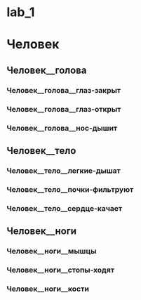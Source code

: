 # lab_1

# Человек

## Человек__голова

### Человек__голова__глаз-закрыт
### Человек__голова__глаз-открыт
### Человек__голова__нос-дышит

## Человек__тело
### Человек__тело__легкие-дышат
### Человек__тело__почки-фильтруют
### Человек__тело__сердце-качает

## Человек__ноги
### Человек__ноги__мышцы
### Человек__ноги__стопы-ходят
### Человек__ноги__кости
